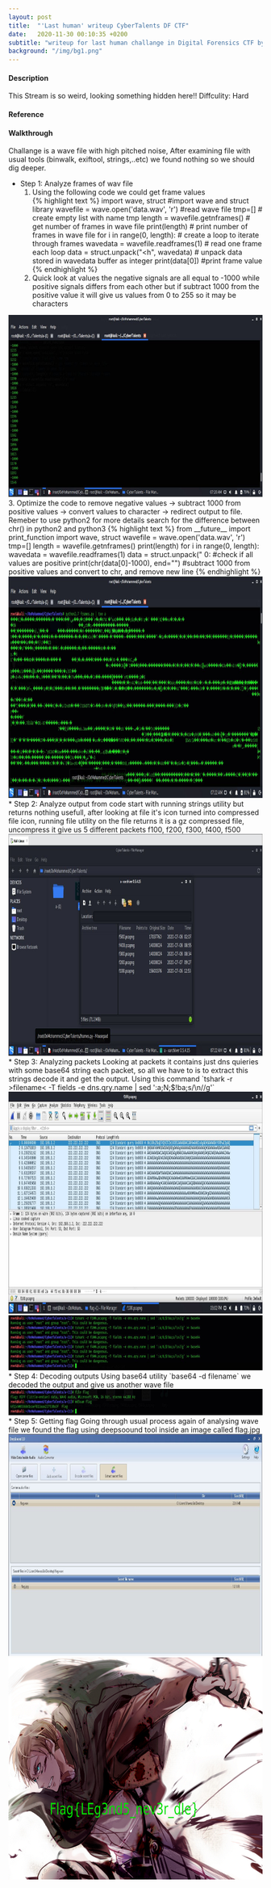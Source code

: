 ```yaml
---
layout: post
title:  "'Last human' writeup CyberTalents DF CTF"
date:   2020-11-30 00:10:35 +0200
subtitle: "writeup for last human challange in Digital Forensics CTF by CyberTalents"
background: "/img/bg1.png"
---
```


#### Description
This Stream is so weird, looking something hidden here!!
Diffculity: Hard
#### Reference
#### Walkthrough
Challange is a wave file with high pitched noise, After examining file with usual tools (binwalk, exiftool, strings,..etc) we found nothing so we should dig deeper.
* Step 1: Analyze frames of wav file   
   1. Using the following code we could get frame values    
               {% highlight text %}
               import wave, struct #import wave and struct library
               wavefile = wave.open('data.wav', 'r') #read wave file
               tmp=[] # create empty list with name tmp
               length = wavefile.getnframes() # get number of frames in wave file
               print(length)  # print number of frames in wave file
               for i in range(0, length): # create a loop to iterate through frames
                  wavedata = wavefile.readframes(1) # read one frame each loop
                  data = struct.unpack("<h", wavedata) # unpack data stored in wavedata buffer as integer
                  print(data[0]) #print frame value
                  {% endhighlight %}
   2. Quick look at values the negative signals are all equal to -1000 while positive signals differs from each other but if subtract 1000 from the positive value it will give us values from 0 to 255 so it may be characters
 <img src="/img/frames%20values.jpg" alt="frames-values" width="800" height="361">
   3. Optimize the code to remove negative values -> subtract 1000 from positive values -> convert values to character -> redirect output to file. Remeber to use python2 for more details search for the difference between chr() in python2 and python3
               {% highlight text %}
               from __future__ import print_function
               import wave, struct
               wavefile = wave.open('data.wav', 'r')
               tmp=[]
               length = wavefile.getnframes()
               print(length)
               for i in range(0, length):
                  wavedata = wavefile.readframes(1)
                  data = struct.unpack("<h", wavedata)
                  if data[0] > 0: #check if all values are positive
                     print(chr(data[0]-1000), end="") #subtract 1000 from positive values and convert to chr, and remove new line
               {% endhighlight %}
<img src="/img/getting%20gz.jpg" alt="Getting-gz" width="800" height="440">
* Step 2: Analyze output from code   
start with running strings utility but returns nothing usefull, after looking at file it's icon turned into compressed file icon, running file utility on the file returns it is a gz compressed file, uncompress it give us 5 different packets f100, f200, f300, f400, f500
<img src="/img/gz%20content.jpg" alt="Snow-Cracker Usage" width="800" height="440">
* Step 3: Analyzing packets   
Looking at packets it contains just dns quieries with some base64 string each packet, so all we have to is to extract this strings decode it and get the output.
Using this command `tshark -r >filename< -T fields -e dns.qry.name | sed ':a;N;$!ba;s/\n//g'`
 <img src="/img/wireshark.JPG" alt="wireshark" width="800" height="440">
 <img src="/img/extracting%20base64.JPG" alt="Extracting-base64" width="800" height="109">
* Step 4: Decoding outputs   
Using base64 utility `base64 -d filename` we decoded the output and give us another wave file
 <img src="/img/md5sum.JPG" alt="md5sum" width="800" height="52">
* Step 5: Getting flag   
Going through usual process again of analysing wave file we found the flag using deepsoound tool inside an image called flag.jpg
 <img src="/img/deepsound.jpg" alt="deepsound" width="800" height="440">
 <img src="/img/flag.jpg" alt="flag" width="800" height="440">
